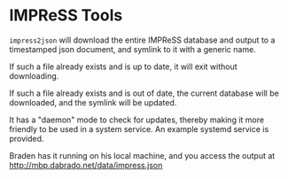 # IMPReSS Tools

`impress2json` will download the entire IMPReSS database and output to a timestamped json document, and symlink to it with a generic name.

If such a file already exists and is up to date, it will exit without downloading.

If such a file already exists and is out of date, the current database will be downloaded, and the symlink will be updated.

It has a "daemon" mode to check for updates, thereby making it more friendly to be used in a system service.  An example systemd service is provided.

Braden has it running on his local machine, and you access the output at http://mbp.dabrado.net/data/impress.json
